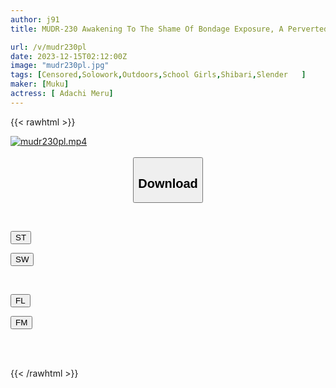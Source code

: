 ```yaml
---
author: j91
title: MUDR-230 Awakening To The Shame Of Bondage Exposure, A Perverted Masochist Beautiful Girl In Uniform Stands On Her Feet

url: /v/mudr230pl
date: 2023-12-15T02:12:00Z
image: "mudr230pl.jpg"
tags: [Censored,Solowork,Outdoors,School Girls,Shibari,Slender	 ]
maker: [Muku]
actress: [ Adachi Meru]
---
```



{{< rawhtml >}}

<div class="video" data-videoid="dqvGR1em2xcQLD">
    <a href="javascript:;">
        <img src="/v/mudr230pl/mudr230pl.jpg" width="WIDTH" height="HEIGHT" alt="mudr230pl.mp4" loading="lazy">
    </a>
</div>

<script type="text/javascript" src="https://j91.asia/asset/on-demand-st.js"></script>

<br>
  <link rel="stylesheet" href="https://j91.asia/asset/bs5.css">
  
  <center>
  <button class="btn btn-primary" type="button" data-bs-toggle="collapse" data-bs-target=".multi-collapse" aria-expanded="false" aria-controls="multiCollapseExample1 multiCollapseExample2"><h2>Download</h2></button></center>
</p>
<div class="row">
  <div class="col">
    <div class="collapse multi-collapse" id="multiCollapseExample1">
      <div class="card card-body">
	      	      <br>
<div class="buttons">  
<p><a href="https://streamtape.to/v/dqvGR1em2xcQLD" target="_blank"><button class="btn-hover color-3"><i class="fa fa-download"></i> ST</button></a></p>
<p><a href="https://flaswish.com/po8pxzg7hs1l" target="_blank"><button class="btn-hover color-2"><i class="fa fa-download"></i> SW</button></a></p></div>
    </div>
  </div>
</div>
  <div class="col">
    <div class="collapse multi-collapse" id="multiCollapseExample2">
      <div class="card card-body">
	      <br>
<div class="buttons">
<p><a href="https://filelions.site/f/aa3xl53rlrcs" target="_blank"><button class="btn-hover color-9"><i class="fa fa-download"></i> FL</button></a></p>
<p><a href="https://filemoon.sx/d/nd26g34l2exv" target="_blank"><button class="btn-hover color-8"><i class="fa fa-download"></i> FM</button></a></p></div>
<br><br>
      </div>
    </div>
  </div>
</div>

{{< /rawhtml >}}